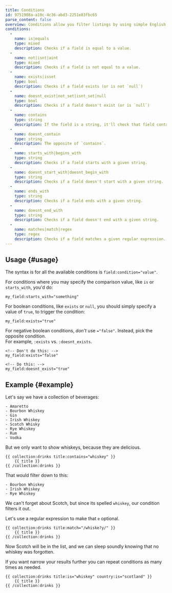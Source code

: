 ```yaml
---
title: Conditions
id: 9751908a-a10c-4c36-abd3-2251e83fbc65
parse_content: false
overview: Conditions allow you filter listings by using simple English phrasing.
conditions:
  -
    name: is|equals
    type: mixed
    description: Checks if a field is equal to a value.
  -
    name: not|isnt|aint
    type: mixed
    description: Checks if a field is not equal to a value.
  -
    name: exists|isset
    type: bool
    description: Checks if a field exists (or is not `null`)
  -
    name: doesnt_exist|not_set|isnt_set|null
    type: bool
    description: Checks if a field doesn't exist (or is `null`)    
  -
    name: contains
    type: string
    description: If the field is a string, it'll check that field contains a given string. If the field is an array, it'll check that the value is within the array.
  -
    name: doesnt_contain
    type: string
    description: The opposite of `contains`.
  -
    name: starts_with|begins_with
    type: string
    description: Checks if a field starts with a given string.
  -
    name: doesnt_start_with|doesnt_begin_with
    type: string
    description: Checks if a field doesn't start with a given string.
  -
    name: ends_with
    type: string
    description: Checks if a field ends with a given string.
  -
    name: doesnt_end_with
    type: string
    description: Checks if a field doesn't end with a given string.
  -
    name: matches|match|regex
    type: regex
    description: Checks if a field matches a given regular expression.
---
```

## Usage {#usage}

The syntax is for all the available conditions is `field:condition="value"`.

For conditions where you may specify the comparison value, like `is` or `starts_with`, you'd do:

```
my_field:starts_with="something"
```

For boolean conditions, like `exists` or `null`, you should simply specify a value of `true`, to trigger the condition:

```
my_field:exists="true"
```

For negative boolean conditions, _don't_ use `="false"`. Instead, pick the opposite condition.  
For example, `:exists` vs. `:doesnt_exists`.

```
<!-- Don't do this: -->
my_field:exists="false"

<!-- Do this: -->
my_field:doesnt_exist="true"
```


## Example {#example}

Let's say we have a collection of beverages:

``` language-yaml
- Amaretto
- Bourbon Whiskey
- Gin
- Irish Whiskey
- Scotch Whisky
- Rye Whiskey
- Rum
- Vodka
```

But we only want to show whiskeys, because they are delicious.

```
{{ collection:drinks title:contains="whiskey" }}
    {{ title }}
{{ /collection:drinks }}
```

That would filter down to this:

``` language-yaml
- Bourbon Whiskey
- Irish Whiskey
- Rye Whiskey
```

We can't forget about Scotch, but since its spelled `whiskey`, our condition filters it out.

Let's use a regular expression to make that `e` optional.

```
{{ collection:drinks title:match="/whiske?y/" }}
    {{ title }}
{{ /collection:drinks }}
```

Now Scotch will be in the list, and we can sleep soundly knowing that no whiskey was forgotten.

If you want narrow your results further you can repeat conditions as many times as needed.

```
{{ collection:drinks title:is="whiskey" country:is="scotland" }}
    {{ title }}
{{ /collection:drinks }}
```
